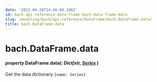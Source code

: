 ```yaml
---
date: '2022-04-28T14:46:08.106Z'
id: bach-api-reference-data-frame-bach-data-frame-data
slug: /modeling/bach/api-reference/DataFrame/bach.DataFrame.data/
title: bach.DataFrame.data
---
```


# bach.DataFrame.data


#### _property_ DataFrame.data(_: Dict[str, [Series](../Series/bach.Series/#bach.Series)_ )
Get the data dictionary `{name: Series}`

<!-- !! processed by numpydoc !! -->
